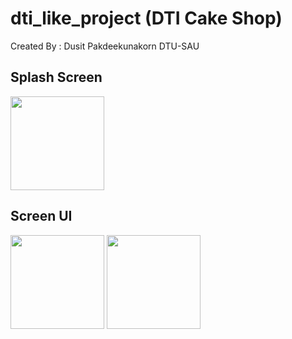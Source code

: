 # dti_like_project (DTI Cake Shop)

Created By : Dusit Pakdeekunakorn DTU-SAU

## Splash Screen
<image src="https://github.com/Dusit65/dti_like_project/blob/main/Screenshot_20240514_201235.jpg" width="150px">

## Screen UI

<!--[screenshot-1707380521215](https://github.com/Dusit65/dti_like_project/assets/113957255/b2975bc8-7865-4b20-9f77-01fab565463d)-->
<image src="https://github.com/Dusit65/dti_like_project/assets/113957255/b2975bc8-7865-4b20-9f77-01fab565463d" width="150px">
<image src="https://github.com/Dusit65/dti_like_project/blob/main/Screenshot_20240514_201222.jpg" width="150px">




